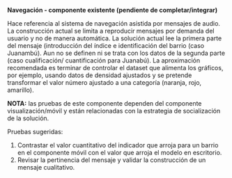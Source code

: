 **Navegación - componente existente (pendiente de completar/integrar)**

Hace referencia al sistema de navegación asistida por mensajes de audio. La construcción actual se limita a reproducir mensajes por demanda del usuario y no de manera automática. La solución actual lee la primera parte del mensaje (introducción del índice e identificación del barrio (caso Juanambú). Aun no se definen ni se trata con los datos de la segunda parte (caso cualificación/ cuantificación para Juanabú). La aproximación recomendada es terminar de controlar el dataset que alimenta los gráficos, por ejemplo, usando datos de densidad ajustados y se pretende transformar el valor número ajustado a una categoría (naranja, rojo, amarillo). 

**NOTA:** las pruebas de este componente dependen del componente visualización/móvil y están relacionadas con la estrategia de socialización de la solución.

Pruebas sugeridas: 
1. Contrastar el valor cuantitativo del indicador que arroja para un barrio en el componente móvil con el valor que arroja el modelo en escritorio. 
2. Revisar la pertinencia del mensaje y validar la construcción de un mensaje cualitativo.
